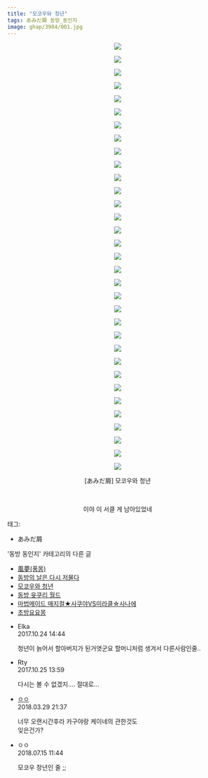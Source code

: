 ```yaml
---
title: "모코우와 청년"
tags: あみだ屑 동방_동인지
image: ghap/3904/001.jpg
---
```

<div class="article">
<p style="text-align: center; clear: none; float: none;"><img src="{{ site.nasurl }}/ghap/3904/001.jpg"/></p>
<p style="text-align: center; clear: none; float: none;"><img src="{{ site.nasurl }}/ghap/3904/002.jpg"/></p>
<p style="text-align: center; clear: none; float: none;"><img src="{{ site.nasurl }}/ghap/3904/003.jpg"/></p>
<p style="text-align: center; clear: none; float: none;"><img src="{{ site.nasurl }}/ghap/3904/004.jpg"/></p>
<p style="text-align: center; clear: none; float: none;"><img src="{{ site.nasurl }}/ghap/3904/005.jpg"/></p>
<p style="text-align: center; clear: none; float: none;"><img src="{{ site.nasurl }}/ghap/3904/006.jpg"/></p>
<p style="text-align: center; clear: none; float: none;"><img src="{{ site.nasurl }}/ghap/3904/007.jpg"/></p>
<p style="text-align: center; clear: none; float: none;"><img src="{{ site.nasurl }}/ghap/3904/008.jpg"/></p>
<p style="text-align: center; clear: none; float: none;"><img src="{{ site.nasurl }}/ghap/3904/009.jpg"/></p>
<p style="text-align: center; clear: none; float: none;"><img src="{{ site.nasurl }}/ghap/3904/010.jpg"/></p>
<p style="text-align: center; clear: none; float: none;"><img src="{{ site.nasurl }}/ghap/3904/011.jpg"/></p>
<p style="text-align: center; clear: none; float: none;"><img src="{{ site.nasurl }}/ghap/3904/012.jpg"/></p>
<p style="text-align: center; clear: none; float: none;"><img src="{{ site.nasurl }}/ghap/3904/013.jpg"/></p>
<p style="text-align: center; clear: none; float: none;"><img src="{{ site.nasurl }}/ghap/3904/014.jpg"/></p>
<p style="text-align: center; clear: none; float: none;"><img src="{{ site.nasurl }}/ghap/3904/015.jpg"/></p>
<p style="text-align: center; clear: none; float: none;"><img src="{{ site.nasurl }}/ghap/3904/016.jpg"/></p>
<p style="text-align: center; clear: none; float: none;"><img src="{{ site.nasurl }}/ghap/3904/017.jpg"/></p>
<p style="text-align: center; clear: none; float: none;"><img src="{{ site.nasurl }}/ghap/3904/018.jpg"/></p>
<p style="text-align: center; clear: none; float: none;"><img src="{{ site.nasurl }}/ghap/3904/019.jpg"/></p>
<p style="text-align: center; clear: none; float: none;"><img src="{{ site.nasurl }}/ghap/3904/020.jpg"/></p>
<p style="text-align: center; clear: none; float: none;"><img src="{{ site.nasurl }}/ghap/3904/021.jpg"/></p>
<p style="text-align: center; clear: none; float: none;"><img src="{{ site.nasurl }}/ghap/3904/022.jpg"/></p>
<p style="text-align: center; clear: none; float: none;"><img src="{{ site.nasurl }}/ghap/3904/023.jpg"/></p>
<p style="text-align: center; clear: none; float: none;"><img src="{{ site.nasurl }}/ghap/3904/024.jpg"/></p>
<p style="text-align: center; clear: none; float: none;"><img src="{{ site.nasurl }}/ghap/3904/025.jpg"/></p>
<p style="text-align: center; clear: none; float: none;"><img src="{{ site.nasurl }}/ghap/3904/026.jpg"/></p>
<p style="text-align: center; clear: none; float: none;"><img src="{{ site.nasurl }}/ghap/3904/027.jpg"/></p>
<p style="text-align: center; clear: none; float: none;"><img src="{{ site.nasurl }}/ghap/3904/028.jpg"/></p>
<p style="text-align: center; clear: none; float: none;"><img src="{{ site.nasurl }}/ghap/3904/029.jpg"/></p>
<p style="text-align: center; clear: none; float: none;"><img src="{{ site.nasurl }}/ghap/3904/030.jpg"/></p>
<p style="text-align: center; clear: none; float: none;"><img src="{{ site.nasurl }}/ghap/3904/031.jpg"/></p>
<p style="text-align: center; clear: none; float: none;"><img src="{{ site.nasurl }}/ghap/3904/032.jpg"/></p>
<p style="text-align: center; clear: none; float: none;"><img src="{{ site.nasurl }}/ghap/3904/033.jpg"/></p>
<p style="text-align: center; clear: none; float: none;">[あみだ屑] 모코우와 청년</p>
<p style="text-align: center; clear: none; float: none;"><br/></p>
<p style="text-align: center; clear: none; float: none;">이야 이 서클 게 남아있었네</p>
</div><div class="tagTrail">
<p>태그: </p>
<ul>
<li>あみだ屑</li>
</ul>
</div><div class="another">
<p>'동방 동인지' 카테고리의 다른 글</p>
<ul>
<li><a href="/2017-10-23-ghap_3906">風夢(풍몽)</a></li>
<li><a href="/2017-10-23-ghap_3905">동방의 날은 다시 저물다</a></li>
<li><a href="/2017-10-23-ghap_3904">모코우와 청년</a></li>
<li><a href="/2017-10-23-ghap_3903">동방 윳쿠리 월드</a></li>
<li><a href="/2017-10-23-ghap_3902">마법메이드 매지컬★사쿠야VS미라클☆사나에</a></li>
<li><a href="/2017-10-22-ghap_3895">초방요요몽</a></li>
</ul>
</div><div class="cb_module cb_fluid">
<div class="cb_wrt cb_profile">
<div class="comment">
<ul>
<li class="cb_thumb_off" id="comment15113360">
<div class="cb_comment_area">
<div class="cb_info_area">
<div class="cb_section">
<span class="cb_nick_name">Elka</span>
</div>
<div class="cb_section">
<span class="cb_date">2017.10.24 14:44 </span>
</div>
</div>
<div class="cb_dsc_comment">
<p class="cb_dsc">
											청년이 늙어서 할아버지가 된거엿군요 할머니처럼 생겨서 다른사람인줄..
										</p>
</div>
</div></li>
<li class="cb_thumb_off" id="comment15114139">
<div class="cb_comment_area">
<div class="cb_info_area">
<div class="cb_section">
<span class="cb_nick_name">Rty</span>
</div>
<div class="cb_section">
<span class="cb_date">2017.10.25 13:59 </span>
</div>
</div>
<div class="cb_dsc_comment">
<p class="cb_dsc">
											다시는 볼 수 없겠지.... 절대로...
										</p>
</div>
</div></li>
<li class="cb_thumb_off" id="comment15229867">
<div class="cb_comment_area">
<div class="cb_info_area">
<div class="cb_section">
<span class="cb_nick_name"> <a href="http://http:/gggtttt" onclick="return openLinkInNewWindow(this)">ㅇㅇ</a></span>
</div>
<div class="cb_section">
<span class="cb_date">2018.03.29 21:37 </span>
</div>
</div>
<div class="cb_dsc_comment">
<p class="cb_dsc">
											너무 오랜시간후라 카구야랑 케이네의 관한것도 <br/>
잊은건가?
										</p>
</div>
</div></li>
<li class="cb_thumb_off" id="comment15286997">
<div class="cb_comment_area">
<div class="cb_info_area">
<div class="cb_section">
<span class="cb_nick_name">ㅇㅇ</span>
</div>
<div class="cb_section">
<span class="cb_date">2018.07.15 11:44 </span>
</div>
</div>
<div class="cb_dsc_comment">
<p class="cb_dsc">
											모코우 창년인 줄 ;;
										</p>
</div>
</div></li>
</ul>
</div>
</div><!-- commentList close -->
</div>